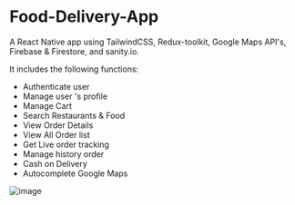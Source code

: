 # Food-Delivery-App
A React Native app using TailwindCSS, Redux-toolkit, Google Maps API's, Firebase & Firestore, and sanity.io.

It includes the following functions:
- Authenticate user
- Manage user 's profile
- Manage Cart
- Search Restaurants & Food
- View Order Details
- View All Order list
- Get Live order tracking
- Manage history order
- Cash on Delivery
- Autocomplete Google Maps

![image](https://user-images.githubusercontent.com/74124060/227833655-3088d450-48d6-4cf3-b2b6-f3622e4f7506.png)
